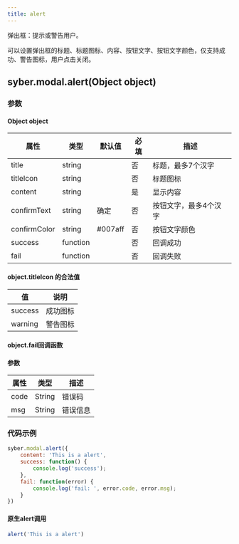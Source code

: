 ```yaml
---
title: alert
---
```


弹出框：提示或警告用户。

可以设置弹出框的标题、标题图标、内容、按钮文字、按钮文字颜色，仅支持成功、警告图标，用户点击关闭。

<!-- 支持`Promise` 使用。 -->



## syber.modal.alert(Object object)
### 参数
#### Object object
| 属性     | 类型   | 默认值  |  必填 | 描述                         |
| ---------- | ------- | -------- | ---------------- | ----------------------------------
| title | string |  | 否 | 标题，最多7个汉字 |
| titleIcon | string |       | 否 | 标题图标 |
| content | string |  | 是 | 显示内容 |
| confirmText | string | 确定 | 否 | 按钮文字，最多4个汉字 |
| confirmColor | string| #007aff  | 否 | 按钮文字颜色 |
| success | function |  |  否     | 回调成功      |
| fail   | function |  |  否     | 回调失败      |


#### object.titleIcon 的合法值
| 值     | 说明    |       
| ---------- | ------- | 
| success | 成功图标 |
| warning | 警告图标 |


#### object.fail回调函数
#### 参数
| 属性 | 类型  | 描述 |
| -- | -- | -- |
| code | String | 错误码 |
| msg | String  | 错误信息 |

### 代码示例
```javascript
syber.modal.alert({
    content: 'This is a alert',
    success: function() {
        console.log('success');            
    },
    fail: function(error) {
        console.log('fail: ', error.code, error.msg);
    }
})
```

<!-- #### Promise
```javascript
syber.modal.alert({
    content: 'This is a alert',
}).then(function() {
    console.log('success');
}).catch(function(error) {
    console.log('fail: ', error.code, error.msg);
})
``` -->

#### 原生alert调用
```javascript
alert('This is a alert')
```
